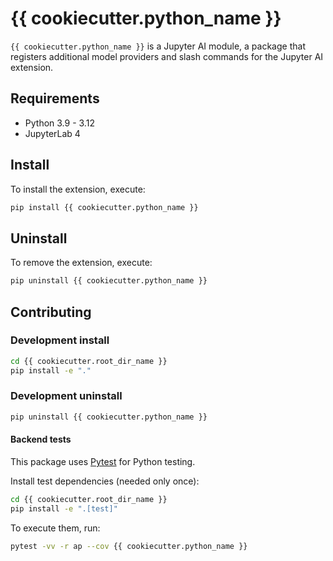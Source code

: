 # {{ cookiecutter.python_name }}

`{{ cookiecutter.python_name }}` is a Jupyter AI module, a package
that registers additional model providers and slash commands for the Jupyter AI
extension.

## Requirements

- Python 3.9 - 3.12
- JupyterLab 4

## Install

To install the extension, execute:

```bash
pip install {{ cookiecutter.python_name }}
```

## Uninstall

To remove the extension, execute:

```bash
pip uninstall {{ cookiecutter.python_name }}
```

## Contributing

### Development install

```bash
cd {{ cookiecutter.root_dir_name }}
pip install -e "."
```

### Development uninstall

```bash
pip uninstall {{ cookiecutter.python_name }}
```

#### Backend tests

This package uses [Pytest](https://docs.pytest.org/) for Python testing.

Install test dependencies (needed only once):

```sh
cd {{ cookiecutter.root_dir_name }}
pip install -e ".[test]"
```

To execute them, run:

```sh
pytest -vv -r ap --cov {{ cookiecutter.python_name }}
```
